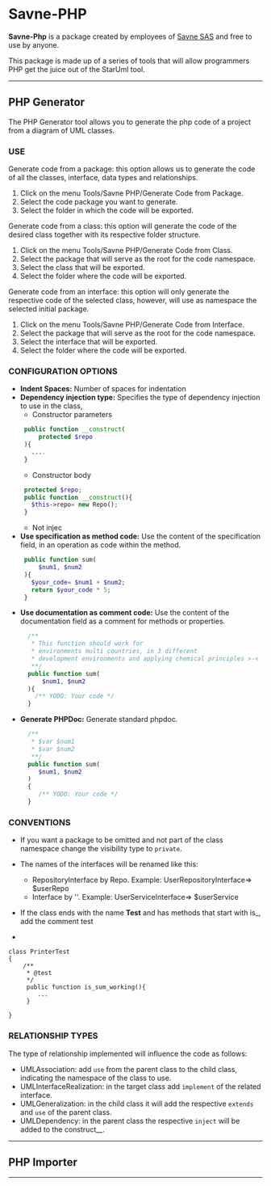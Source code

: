 # Savne-PHP

**Savne-Php** is a package created by employees of
[Savne SAS](https://savne.net) and free to use by anyone.

This package is made up of a series of tools that will allow programmers
PHP get the juice out of the StarUml tool.

---

## PHP Generator

The PHP Generator tool allows you to generate the php code of a project from a diagram
of UML classes.

### USE

Generate code from a package: this option allows us to generate the code of all the classes, interface,
data types and relationships.

1. Click on the menu Tools/Savne PHP/Generate Code from Package.
2. Select the code package you want to generate.
3. Select the folder in which the code will be exported.

Generate code from a class: this option will generate the code of the desired class together with its respective
folder structure.

1. Click on the menu Tools/Savne PHP/Generate Code from Class.
2. Select the package that will serve as the root for the code namespace.
3. Select the class that will be exported.
4. Select the folder where the code will be exported.

Generate code from an interface: this option will only generate the respective code of the selected class, however,
will use as namespace the selected initial package.

1. Click on the menu Tools/Savne PHP/Generate Code from Interface.
2. Select the package that will serve as the root for the code namespace.
3. Select the interface that will be exported.
4. Select the folder where the code will be exported.


### CONFIGURATION OPTIONS

* **Indent Spaces:** Number of spaces for indentation
* **Dependency injection type:** Specifies the type of dependency injection to use in the class,
  * Constructor parameters
   ```php
    public function __construct(
        protected $repo      
    ){
      ....  
    } 
    ```
  * Constructor body
   ```php
    protected $repo;
    public function __construct(){
      $this->repo= new Repo();
    } 
    ```
  * Not injec
* **Use specification as method code:** Use the content of the specification field, in an operation as code within the method.
   ```php
    public function sum(
        $num1, $num2
    ){
      $your_code= $num1 + $num2;
      return $your_code * 5;
    } 
    ```
* **Use documentation as comment code:** Use the content of the documentation field as a comment for methods or properties.
  ```php
    /**
     * This function should work for 
     * environments multi countries, in 3 different  
     * development environments and applying chemical principles >-<
     **/
    public function sum(
        $num1, $num2
    ){
      /** YODO: Your code */
    } 
    ```
* **Generate PHPDoc:** Generate standard phpdoc.
     ```php
       /**
        * $var $num1
        * $var $num2
        **/
       public function sum(
          $num1, $num2
       )
       {
          /** YODO: Your code */
       }
    ```


### CONVENTIONS

* If you want a package to be omitted and not part of the class namespace
  change the visibility type to `private`.

* The names of the interfaces will be renamed like this:
    * RepositoryInterface by Repo. Example: UserRepositoryInterface=> $userRepo
    * Interface by ''. Example: UserServiceInterface=> $userService

* If the class ends with the name **Test** and has methods that start with is_, add the comment test
* 
```
class PrinterTest
{
    /**
     * @test
     */
     public function is_sum_working(){
        ...
     }
     
} 
```

### RELATIONSHIP TYPES

The type of relationship implemented will influence the code as follows:

* UMLAssociation: add `use` from the parent class to the child class, indicating the namespace of the class to use.
* UMLInterfaceRealization: in the target class add `implement` of the related interface.
* UMLGeneralization: in the child class it will add the respective `extends` and `use` of the parent class.
* UMLDependency: in the parent class the respective `inject` will be added to the construct__.
---

## PHP Importer

---

